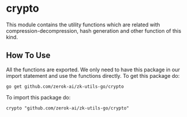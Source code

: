 
# crypto

This module contains the utility functions which are related with compression-decompression, hash generation and other function of this kind.


## How To Use

All the functions are exported. We only need to have this package in our import statement and use the functions directly.
To get this package do:
```
go get github.com/zerok-ai/zk-utils-go/crypto
```

To import this package do:
```
crypto "github.com/zerok-ai/zk-utils-go/crypto"
```



    